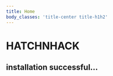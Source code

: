 ```yaml
---
title: Home
body_classes: 'title-center title-h1h2'
---
```


# HATCHNHACK
## installation successful...

